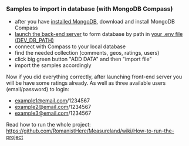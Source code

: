 ### Samples to import in database (with MongoDB Compass)

- after you have [installed MongoDB](https://docs.mongodb.com/manual/tutorial/install-mongodb-on-windows/), download and install MongoDB Compass
- [launch the back-end server](../README.md) to form database by path in [your .env file (DEV_DB_PATH)](../.env-example)
- connect with Compass to your local database
- find the needed collection (comments, geos, ratings, users)
- click big green button "ADD DATA" and then "import file"
- import the samples accordingly

Now if you did everything correctly, after launching front-end server you will be have some ratings already. As well as three available users (email/password) to login:

- example1@email.com/1234567
- example2@email.com/1234567
- example3@email.com/1234567

Read how to run the whole project: https://github.com/RomanistHere/Measureland/wiki/How-to-run-the-project
